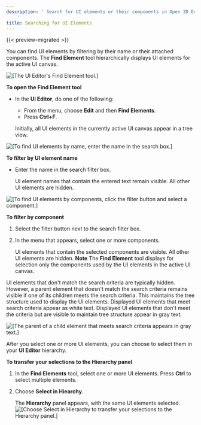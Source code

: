 ```yaml
---
description: ' Search for UI elements or their components in Open 3D Engine''s UI Editor
  . '
title: Searching for UI Elements
---
```


{{< preview-migrated >}}

You can find UI elements by filtering by their name or their attached components\. The **Find Element** tool hierarchically displays UI elements for the active UI canvas\.

![\[The UI Editor's Find Element tool.\]](/images/user-guide/game_ui_editor/ui-editor-search-element-tool.png)

**To open the **Find Element** tool**
+ In the **UI Editor**, do one of the following:
  + From the menu, choose **Edit** and then **Find Elements**\.
  + Press **Ctrl\+F**\.

  Initially, all UI elements in the currently active UI canvas appear in a tree view\.

![\[To find UI elements by name, enter the name in the search box.\]](/images/user-guide/game_ui_editor/ui-editor-search-element-name.png)

**To filter by UI element name**
+ Enter the name in the search filter box\.

  UI element names that contain the entered text remain visible\. All other UI elements are hidden\.

![\[To find UI elements by components, click the filter button and select a component.\]](/images/user-guide/game_ui_editor/ui-editor-search-element-component.png)

**To filter by component**

1. Select the filter button next to the search filter box\.

1. In the menu that appears, select one or more components\.

   UI elements that contain the selected components are visible\. All other UI elements are hidden\.
**Note**
The **Find Element** tool displays for selection only the components used by the UI elements in the active UI canvas\.

UI elements that don't match the search criteria are typically hidden\. However, a parent element that doesn't match the search criteria remains visible if one of its children meets the search criteria\. This maintains the tree structure used to display the UI elements\. Displayed UI elements that meet search criteria appear as white text\. Displayed UI elements that don't meet the criteria but are visible to maintain tree structure appear in gray text\.

![\[The parent of a child element that meets search criteria appears in gray text.\]](/images/user-guide/game_ui_editor/ui-editor-search-element-gray.png)

After you select one or more UI elements, you can choose to select them in your **UI Editor** hierarchy\.

**To transfer your selections to the **Hierarchy** panel**

1. In the **Find Elements** tool, select one or more UI elements\. Press **Ctrl** to select multiple elements\.

1. Choose **Select in Hiearchy**\.

   The **Hierarchy** panel appears, with the same UI elements selected\.
![\[Choose Select in Hierarchy to transfer your selections to the Hierarchy panel.\]](/images/user-guide/game_ui_editor/ui-editor-search-element-hierarchy.png)